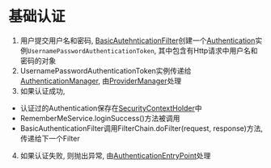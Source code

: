 # 基础认证

1. 用户提交用户名和密码, [BasicAutehnticationFilter](springsecurity-common-architecture.md#securityfilter)创建一个[Authentication](springsecurity-authentication-interface.md)实例`UsernamePasswordAuthenticationToken`, 其中包含有Http请求中用户名和密码的对象
2. UsernamePasswordAuthenticationToken实例传递给[AuthenticationManager](springsecurity-authenticationmanager-interface.md), 由[ProviderManager](springsecurity-providermanager.md)处理
3. 如果认证成功, 
- 认证过的Authentication保存在[SecurityContextHolder](springsecurity-securitycontextholder.md)中
- RememberMeService.loginSuccess()方法被调用
- BasicAuthenticationFilter调用FilterChain.doFilter(request, response)方法, 传递给下一个Filter
4. 如果认证失败, 则抛出异常, 由[AuthenticationEntryPoint](springsecurity-authenticationentrypoint-interface.md)处理